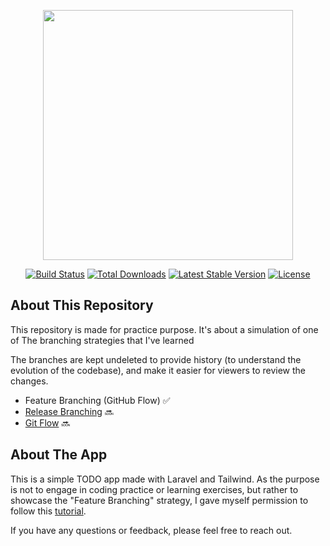 <p align="center"><a href="https://laravel.com" target="_blank"><img src="https://raw.githubusercontent.com/laravel/art/master/logo-lockup/5%20SVG/2%20CMYK/1%20Full%20Color/laravel-logolockup-cmyk-red.svg" width="400"></a></p>

<p align="center">
<a href="https://travis-ci.org/laravel/framework"><img src="https://travis-ci.org/laravel/framework.svg" alt="Build Status"></a>
<a href="https://packagist.org/packages/laravel/framework"><img src="https://img.shields.io/packagist/dt/laravel/framework" alt="Total Downloads"></a>
<a href="https://packagist.org/packages/laravel/framework"><img src="https://img.shields.io/packagist/v/laravel/framework" alt="Latest Stable Version"></a>
<a href="https://packagist.org/packages/laravel/framework"><img src="https://img.shields.io/packagist/l/laravel/framework" alt="License"></a>
</p>

## About This Repository

This repository is made for practice purpose. It's about a simulation of one of The branching strategies that I've learned

The branches are kept undeleted to provide history (to understand the evolution of the codebase), and make it easier for viewers to review the changes.

- Feature Branching (GitHub Flow) ✅
- [Release Branching](https://github.com/MrChehine) 🔜
- [Git Flow](https://github.com/MrChehine) 🔜


## About The App

This is a simple TODO app made with Laravel and Tailwind. 
As the purpose is not to engage in coding practice or learning exercises, but rather to showcase the "Feature Branching" strategy, I gave myself permission to follow this [tutorial](https://www.youtube.com/watch?v=FU5OoexQfxU).


If you have any questions or feedback, please feel free to reach out.
